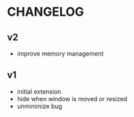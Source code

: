 # CHANGELOG

## v2
- improve memory management

## v1

- initial extension
- hide when window is moved or resized
- unminimize bug
